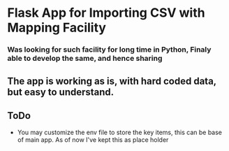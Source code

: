 # Flask App for Importing CSV with Mapping Facility
### Was looking for such facility for long time in Python, Finaly able to develop the same, and hence sharing

## The app is working as is, with hard coded data, but easy to understand. 

## ToDo
- You may customize the env file to store the key items, this can be base of main app. As of now I've kept this as place holder

